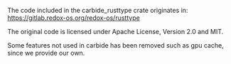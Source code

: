The code included in the carbide_rusttype crate originates in: https://gitlab.redox-os.org/redox-os/rusttype

The original code is licensed under Apache License, Version 2.0 and MIT.

Some features not used in carbide has been removed such as gpu cache, since we provide our own.